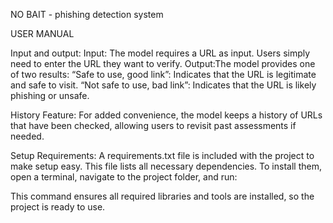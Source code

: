 NO BAIT - phishing detection system

USER MANUAL

Input and output:
Input: The model requires a URL as input. Users simply need to enter the URL they want to verify.
Output:The model provides one of two results:
  “Safe to use, good link”: Indicates that the URL is legitimate and safe to visit.
  “Not safe to use, bad link”: Indicates that the URL is likely phishing or unsafe.
  
History Feature:
For added convenience, the model keeps a history of URLs that have been checked, allowing users to revisit past assessments if needed.

Setup Requirements:
A requirements.txt file is included with the project to make setup easy. This file lists all necessary dependencies. 
To install them, open a terminal, navigate to the project folder, and run:
			
This command ensures all required libraries and tools are installed, so the project is ready to use.
